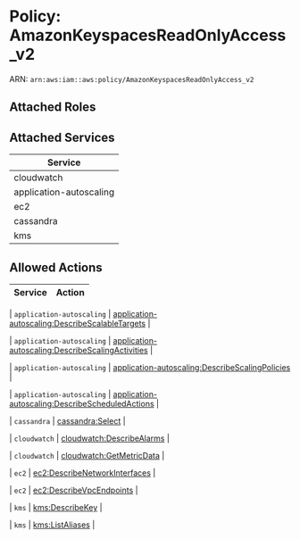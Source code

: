# Policy: AmazonKeyspacesReadOnlyAccess_v2

ARN: `arn:aws:iam::aws:policy/AmazonKeyspacesReadOnlyAccess_v2`

## Attached Roles

## Attached Services

| Service |
|---------|
| cloudwatch |
| application-autoscaling |
| ec2 |
| cassandra |
| kms |

## Allowed Actions

| Service | Action |
|:-------:|--------|

| `application-autoscaling` | [application-autoscaling:DescribeScalableTargets](../actions.md#application-autoscaling:describescalabletargets) |

| `application-autoscaling` | [application-autoscaling:DescribeScalingActivities](../actions.md#application-autoscaling:describescalingactivities) |

| `application-autoscaling` | [application-autoscaling:DescribeScalingPolicies](../actions.md#application-autoscaling:describescalingpolicies) |

| `application-autoscaling` | [application-autoscaling:DescribeScheduledActions](../actions.md#application-autoscaling:describescheduledactions) |

| `cassandra` | [cassandra:Select](../actions.md#cassandra:select) |

| `cloudwatch` | [cloudwatch:DescribeAlarms](../actions.md#cloudwatch:describealarms) |

| `cloudwatch` | [cloudwatch:GetMetricData](../actions.md#cloudwatch:getmetricdata) |

| `ec2` | [ec2:DescribeNetworkInterfaces](../actions.md#ec2:describenetworkinterfaces) |

| `ec2` | [ec2:DescribeVpcEndpoints](../actions.md#ec2:describevpcendpoints) |

| `kms` | [kms:DescribeKey](../actions.md#kms:describekey) |

| `kms` | [kms:ListAliases](../actions.md#kms:listaliases) |
